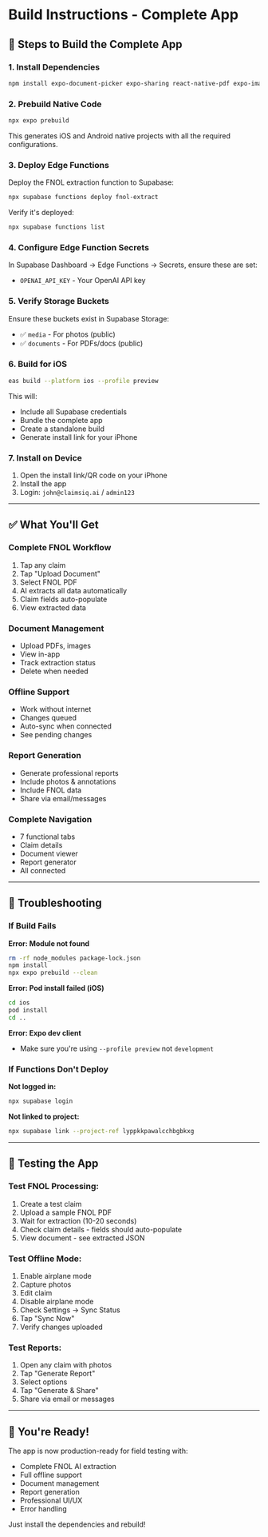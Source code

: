 # Build Instructions - Complete App

## 🚀 Steps to Build the Complete App

### 1. Install Dependencies

```bash
npm install expo-document-picker expo-sharing react-native-pdf expo-image-manipulator @react-native-community/netinfo drizzle-orm react-native-maps expo-location
```

### 2. Prebuild Native Code

```bash
npx expo prebuild
```

This generates iOS and Android native projects with all the required configurations.

### 3. Deploy Edge Functions

Deploy the FNOL extraction function to Supabase:

```bash
npx supabase functions deploy fnol-extract
```

Verify it's deployed:
```bash
npx supabase functions list
```

### 4. Configure Edge Function Secrets

In Supabase Dashboard → Edge Functions → Secrets, ensure these are set:
- `OPENAI_API_KEY` - Your OpenAI API key

### 5. Verify Storage Buckets

Ensure these buckets exist in Supabase Storage:
- ✅ `media` - For photos (public)
- ✅ `documents` - For PDFs/docs (public)

### 6. Build for iOS

```bash
eas build --platform ios --profile preview
```

This will:
- Include all Supabase credentials
- Bundle the complete app
- Create a standalone build
- Generate install link for your iPhone

### 7. Install on Device

1. Open the install link/QR code on your iPhone
2. Install the app
3. Login: `john@claimsiq.ai` / `admin123`

---

## ✅ What You'll Get

### Complete FNOL Workflow
1. Tap any claim
2. Tap "Upload Document"
3. Select FNOL PDF
4. AI extracts all data automatically
5. Claim fields auto-populate
6. View extracted data

### Document Management
- Upload PDFs, images
- View in-app
- Track extraction status
- Delete when needed

### Offline Support
- Work without internet
- Changes queued
- Auto-sync when connected
- See pending changes

### Report Generation
- Generate professional reports
- Include photos & annotations
- Include FNOL data
- Share via email/messages

### Complete Navigation
- 7 functional tabs
- Claim details
- Document viewer
- Report generator
- All connected

---

## 🔧 Troubleshooting

### If Build Fails

**Error: Module not found**
```bash
rm -rf node_modules package-lock.json
npm install
npx expo prebuild --clean
```

**Error: Pod install failed (iOS)**
```bash
cd ios
pod install
cd ..
```

**Error: Expo dev client**
- Make sure you're using `--profile preview` not `development`

### If Functions Don't Deploy

**Not logged in:**
```bash
npx supabase login
```

**Not linked to project:**
```bash
npx supabase link --project-ref lyppkkpawalcchbgbkxg
```

---

## 📱 Testing the App

### Test FNOL Processing:
1. Create a test claim
2. Upload a sample FNOL PDF
3. Wait for extraction (10-20 seconds)
4. Check claim details - fields should auto-populate
5. View document - see extracted JSON

### Test Offline Mode:
1. Enable airplane mode
2. Capture photos
3. Edit claim
4. Disable airplane mode
5. Check Settings → Sync Status
6. Tap "Sync Now"
7. Verify changes uploaded

### Test Reports:
1. Open any claim with photos
2. Tap "Generate Report"
3. Select options
4. Tap "Generate & Share"
5. Share via email or messages

---

## 🎉 You're Ready!

The app is now production-ready for field testing with:
- Complete FNOL AI extraction
- Full offline support
- Document management
- Report generation
- Professional UI/UX
- Error handling

Just install the dependencies and rebuild!

